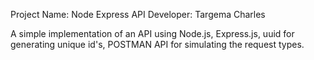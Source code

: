 Project Name: Node Express API
Developer: Targema Charles

A simple implementation of an API using Node.js, Express.js, uuid for generating unique id's, POSTMAN API for simulating the request types.

